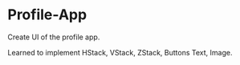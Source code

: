 # Profile-App

Create UI of the profile app.

Learned to implement HStack, VStack, ZStack, Buttons Text, Image.
